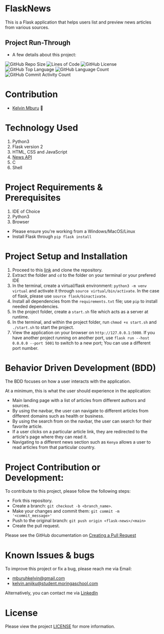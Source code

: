# FlaskNews
This is a Flask application that helps users list and preview news articles from various sources.

## Project Run-Through
* A few details about this project:

![GitHub Repo Size](https://img.shields.io/github/repo-size/kelvinmburu/flask-news)
![Lines of Code](https://img.shields.io/tokei/lines/github/kelvinmburu/flask-news)
![GitHub License](https://img.shields.io/github/license/kelvinmburu/flask-news)
![GitHub Top Language](https://img.shields.io/github/languages/top/kelvinmburu/flask-news)
![GitHub Language Count](https://img.shields.io/github/languages/count/kelvinmburu/flask-news)
![GitHub Commit Activity Count](https://img.shields.io/github/commit-activity/w/kelvinmburu/flask-news)

# Contribution
- [Kelvin Mburu](https://github.com/kelvinmburu) 📖

# Technology Used

1. Python3
2. Flask version 2
3. HTML, CSS and JavaScript
4. [News API](https://newsapi.org/)
5. C
6. Shell

# Project Requirements & Prerequisites

1. IDE of Choice
2. Python3
3. Browser

* Please ensure you're working from a Windows/MacOS/Linux
* Install Flask through `pip flask install`

# Project Setup and Installation

1. Proceed to this [link](https://github.com/kelvinmburu/flask-news) and clone the repository.
2. Extract the folder and `cd` to the folder on your terminal or your prefered IDE
3. In the terminal, create a virtual/flask environment: `python3 -m venv virtual` and activate it through `source virtual/bin/activate`. In the case of flask, please use `source flask/binactivate`.
4. Install all dependencies from the `requirements.txt` file; use `pip` to install needed dependencies.
5. In the project folder, create a `start.sh` file which acts as a server at runtime.
6. In the terminal, and within the project folder, run `chmod +x start.sh` and `./start.sh` to start the project.
7. View the application on your browser on `http://127.0.0.1:5000`. If you have another project running on another port, use `flask run --host 0.0.0.0 --port 5001` to switch to a new port; You can use a different port number.

# Behavior Driven Development (BDD)

The BDD focuses on how a user interacts with the application.

At a minimum, this is what the user should experience in the application:

* Main landing page with a list of articles from different authors and sources.
* By using the navbar, the user can navigate to different articles from different domains such as health or business.
* By using the search from on the navbar, the user can search for their favorite article.
* If a user clicks on a particular article link, they are redirected to the article's page where they can read it.
* Navigating to a different news section such as `Kenya` allows a user to read articles from that particular country.

# Project Contribution or Development:

To contribute to this project, please follow the following steps:
* Fork this repository.
* Create a branch: `git checkout -b <branch_name>`.
* Make your changes and commit them: `git commit -m '<commit_message>'`
* Push to the original branch: `git push origin <flask-news>/<main>`
* Create the pull request.

Please see the GitHub documentation on [Creating a Pull Request](https://help.github.com/en/github/collaborating-with-issues-and-pull-requests/creating-a-pull-request)

# Known Issues & bugs

To improve this project or fix a bug, please reach me via Email:
* [mburuhkelvin@gmail.com](mailto:mburuhkelvin@gmail.com)
* [kelvin.anjiku@student.moringaschool.com](mailto:kelvin.anjiku@student.moringaschool.com)

Alternatively, you can contact me via [LinkedIn](https://www.linkedin.com/in/kelvin-m-560a25135/)

# License

Please view the project [LICENSE](LICENSE) for more information.
